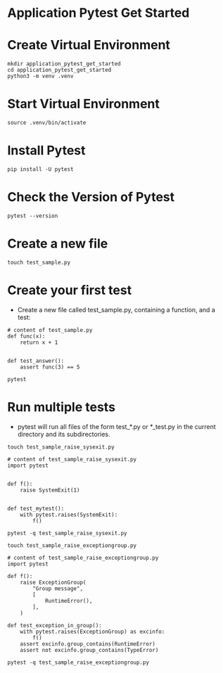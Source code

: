 # Application Pytest Get Started
# Create Virtual Environment
```
mkdir application_pytest_get_started
cd application_pytest_get_started
python3 -m venv .venv
```
# Start Virtual Environment
```
source .venv/bin/activate
```
# Install Pytest
```
pip install -U pytest
```
# Check the Version of Pytest
```
pytest --version
```
# Create a new file
```
touch test_sample.py
```
# Create your first test
- Create a new file called test_sample.py, containing a function, and a test:
```
# content of test_sample.py
def func(x):
    return x + 1


def test_answer():
    assert func(3) == 5
```
```
pytest
```
# Run multiple tests
- pytest will run all files of the form test_*.py or *_test.py in the current directory and its subdirectories.
```
touch test_sample_raise_sysexit.py
```
```
# content of test_sample_raise_sysexit.py
import pytest


def f():
    raise SystemExit(1)


def test_mytest():
    with pytest.raises(SystemExit):
        f()
```
```
pytest -q test_sample_raise_sysexit.py
```
```
touch test_sample_raise_exceptiongroup.py
```
```
# content of test_sample_raise_exceptiongroup.py
import pytest

def f():
    raise ExceptionGroup(
        "Group message",
        [
            RuntimeError(),
        ],
    )

def test_exception_in_group():
    with pytest.raises(ExceptionGroup) as excinfo:
        f()
    assert excinfo.group_contains(RuntimeError)
    assert not excinfo.group_contains(TypeError)
```
```
pytest -q test_sample_raise_exceptiongroup.py
```

